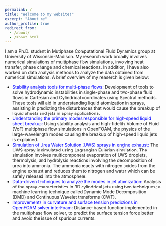 ```yaml
---
permalink: /
title: "Welcome to my website!"
excerpt: "About me"
author_profile: true
redirect_from: 
  - /about/
  - /about.html
---
```


I am a Ph.D. student in Mutiphase Computational Fluid Dynamics group at University of Wisconsin-Madison. My research work broadly involves numerical simulations of multiphase flow simulations, involving heat transfer, phase change and chemical reactions. In addition, I have also worked on data analysis methods to analyze the data obtained from numerical simulations. A brief overview of my reaserch is given below:
* <span style="color:blue">Stability analysis tools for multi-phase flows: </span> Development of tools to solve hydrodynamic instabilities in
single-phase and two-phase fluid flows in Cartesian and Cylindrical coordinates using Spectral methods. These tools will aid in understanding liquid atomization in sprays, assisting in predicting the disturbances that would cause the breakup of liquid sheets and jets in spray applications.
* <span style="color:blue">Understanding the primary modes responsible for high-speed liquid sheet breakup:</span> Using stability analysis and high-fidelity Volume of Fluid (VoF) multiphase flow simulations in OpenFOAM, the physics of the large-wavelength modes causing the breakup of high-speed liquid jets is explained.
* <span style="color:blue">Simulation of Urea Water Solution (UWS) sprays in engine exhaust:</span> The UWS spray is simulated using Lagrangian Eulerian simulation. The simulation involves multicomponent evaporation of UWS droplets, thermolysis, and hydrolysis reactions involving the decomposition of urea into ammonia. The ammonia reacts with nitrogen oxides from the engine exhaust and reduces them to nitrogen and water which can be safely released into the atmosphere.
* <span style="color:blue">Data-driven techniques to analyze the modes in jet atomization:</span> Analysis of the spray characteristics in 3D
cylindrical jets using two techniques; a machine learning technique called Dynamic Mode Decomposition (DMD) and
Continuous Wavelet transforms (CWT).
* <span style="color:blue">Improvements in curvature and surface tension predictions in OpenFOAM solver interFoam:</span> Distance-based
function implemented in the multiphase flow solver, to predict the surface tension force better and avoid the issue of spurious currents.
